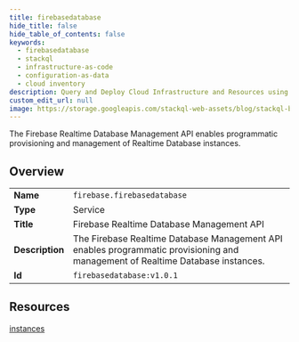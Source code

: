 ```yaml
---
title: firebasedatabase
hide_title: false
hide_table_of_contents: false
keywords:
  - firebasedatabase
  - stackql
  - infrastructure-as-code
  - configuration-as-data
  - cloud inventory
description: Query and Deploy Cloud Infrastructure and Resources using SQL
custom_edit_url: null
image: https://storage.googleapis.com/stackql-web-assets/blog/stackql-blog-post-featured-image.png
---
```

The Firebase Realtime Database Management API enables programmatic provisioning and management of Realtime Database instances.  
    

## Overview
<table><tbody>
<tr><td><b>Name</b></td><td><code>firebase.firebasedatabase</code></td></tr>
<tr><td><b>Type</b></td><td>Service</td></tr>
<tr><td><b>Title</b></td><td>Firebase Realtime Database Management API</td></tr>
<tr><td><b>Description</b></td><td>The Firebase Realtime Database Management API enables programmatic provisioning and management of Realtime Database instances.</td></tr>
<tr><td><b>Id</b></td><td><code>firebasedatabase:v1.0.1</code></td></tr>
</tbody></table>

## Resources
<div class="row">
<div class="providerDocColumn">
<a href="/providers/firebase/firebasedatabase/instances/">instances</a><br />
</div>
<div class="providerDocColumn">
</div>
</div>
